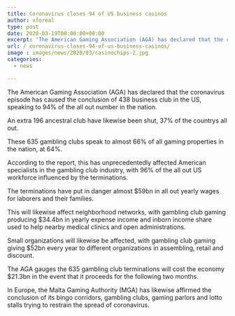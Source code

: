```yaml
---
title: Coronavirus closes 94 of US business casinos
author: xforeal 
type: post
date: 2020-03-19T00:00:00+00:00
excerpt: 'The American Gaming Association (AGA) has declared that the coronavirus episode has caused the conclusion of 438 business gambling clubs in the US, speaking to 94&amp;percnt; of the all out number in the country '
url: / coronavirus-closes-94-of-us-business-casinos/
image : images/news/2020/03/casinochips-2.jpg
categories:
  - news

---
```

The American Gaming Association (AGA) has declared that the coronavirus episode has caused the conclusion of 438 business club in the US, speaking to 94&percnt; of the all out number in the nation. 

An extra 196 ancestral club have likewise been shut, 37&percnt; of the countrys all out. 

These 635 gambling clubs speak to almost 66% of all gaming properties in the nation, at 64&percnt;. 

According to the report, this has unprecedentedly affected American specialists in the gambling club industry, with 96&percnt; of the all out US workforce influenced by the terminations. 

The terminations have put in danger almost $59bn in all out yearly wages for laborers and their families. 

This will likewise affect neighborhood networks, with gambling club gaming producing $34.4bn in yearly expense income and inborn income share used to help nearby medical clinics and open administrations. 

Small organizations will likewise be affected, with gambling club gaming giving $52bn every year to different organizations in assembling, retail and discount. 

The AGA gauges the 635 gambling club terminations will cost the economy $21.3bn in the event that it proceeds for the following two months. 

In Europe, the Malta Gaming Authority (MGA) has likewise affirmed the conclusion of its bingo corridors, gambling clubs, gaming parlors and lotto stalls trying to restrain the spread of coronavirus.